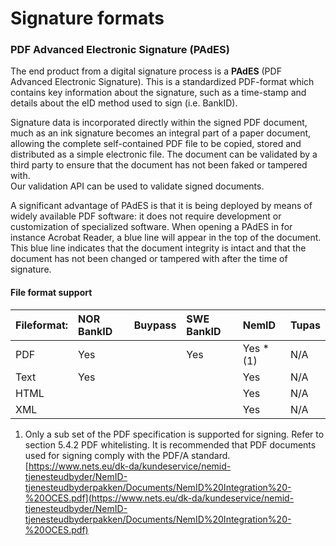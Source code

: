 # Signature formats

### PDF Advanced Electronic Signature \(PAdES\)

The end product from a digital signature process is a **PAdES** \(PDF Advanced Electronic Signature\). This is a standardized PDF-format which contains key information about the signature, such as a time-stamp and details about the eID method used to sign \(i.e. BankID\).

Signature data is incorporated directly within the signed PDF document, much as an ink signature becomes an integral part of a paper document, allowing the complete self-contained PDF file to be copied, stored and distributed as a simple electronic file. The document can be validated by a third party to ensure that the document has not been faked or tampered with.  
Our validation API can be used to validate signed documents.

A significant advantage of PAdES is that it is being deployed by means of widely available PDF software: it does not require development or customization of specialized software. When opening a PAdES in for instance Acrobat Reader, a blue line will appear in the top of the document. This blue line indicates that the document integrity is intact and that the document has not been changed or tampered with after the time of signature.

#### File format support

| Fileformat: | NOR BankID | Buypass | SWE BankID | NemID | Tupas |
| :--- | :--- | :--- | :--- | :--- | :--- |
| PDF | Yes |  | Yes | Yes \* \(1\) | N/A |
| Text | Yes |  |  | Yes | N/A |
| HTML |  |  |  | Yes | N/A |
| XML |  |  |  | Yes | N/A |

1.  Only a sub set of the PDF specification is supported for signing. Refer to section 5.4.2 PDF whitelisting. It is recommended that PDF documents used for signing comply with the PDF/A standard.   
   [https://www.nets.eu/dk-da/kundeservice/nemid-tjenesteudbyder/NemID-tjenesteudbyderpakken/Documents/NemID%20Integration%20-%20OCES.pdf](https://www.nets.eu/dk-da/kundeservice/nemid-tjenesteudbyder/NemID-tjenesteudbyderpakken/Documents/NemID%20Integration%20-%20OCES.pdf)



